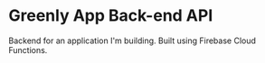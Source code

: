 # Greenly App Back-end API
Backend for an application I'm building. Built using Firebase Cloud Functions.